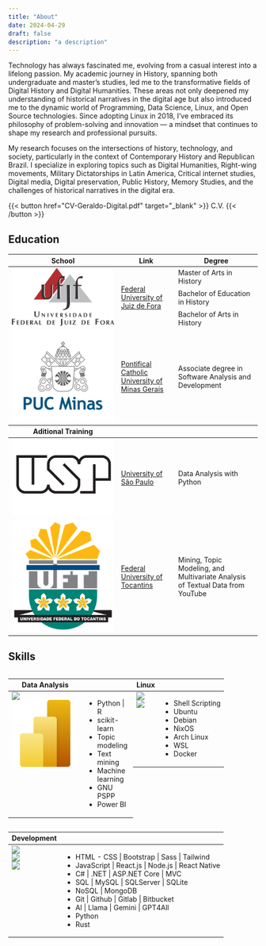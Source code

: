 ```yaml
---
title: "About"
date: 2024-04-29
draft: false
description: "a description"
---
```

Technology has always fascinated me, evolving from a casual interest into a lifelong passion. My academic journey in History, spanning both undergraduate and master’s studies, led me to the transformative fields of Digital History and Digital Humanities. These areas not only deepened my understanding of historical narratives in the digital age but also introduced me to the dynamic world of Programming, Data Science, Linux, and Open Source technologies. Since adopting Linux in 2018, I’ve embraced its philosophy of problem-solving and innovation — a mindset that continues to shape my research and professional pursuits.

My research focuses on the intersections of history, technology, and society, particularly in the context of Contemporary History and Republican Brazil. I specialize in exploring topics such as Digital Humanities, Right-wing movements, Military Dictatorships in Latin America, Critical internet studies, Digital media, Digital preservation, Public History, Memory Studies, and the challenges of historical narratives in the digital era.

{{< button href="CV-Geraldo-Digital.pdf" target="_blank" >}}
C.V.
{{< /button >}}

## Education

<table>
    <thead>
        <tr>
            <th>School</th>
            <th>Link</th>
            <th>Degree</th>
        </tr>
    </thead>
    <tbody>
     <tr>
            <td rowspan=4 style="vertical-align: middle;"><img class="customEntitityLogo" src="ufjf.png"/></td>
            <td rowspan=4 style="vertical-align: middle;"><a href="https://ufjf.br/international/" target="_blank">Federal University of Juiz de Fora</a></td>
        </tr>
        <tr>
            <td style="vertical-align: middle;">Master of Arts in History</td>
        </tr>
        <tr>
            <td style="vertical-align: middle;">Bachelor of Education in History</td>
        </tr>
        <tr>
            <td style="vertical-align: middle;">Bachelor of Arts in History</td>
        </tr>
        <tr>
            <td rowspan=2 style="vertical-align: middle;"><img class="customEntitityLogo" src="pucminas.png"/></td>
            <td rowspan=2 style="vertical-align: middle;"><a href="http://portal.pucminas.br/ari/" target="_blank">Pontifical Catholic University of Minas Gerais</a></td>
        </tr>
        <tr>
            <td style="vertical-align: middle;"> Associate degree in Software Analysis and Development</td>
        </tr>
        <thead>
        <tr>
            <th>Aditional Training</th>
        </tr>
        </thead>
         <tr>
            <td rowspan=2 style="vertical-align: middle;"><img class="customEntitityLogo" src="usp.png"/></td>
            <td rowspan=2 style="vertical-align: middle;"><a href="https://mbauspesalq.com/en" target="_blank">University of São Paulo</a></td>
        </tr>
        <tr>
            <td style="vertical-align: middle;">Data Analysis with Python</td>
        </tr>
        <tr>
            <td rowspan=2 style="vertical-align: middle;"><img class="customEntitityLogo" src="uft.png"/></td>
            <td rowspan=2 style="vertical-align: middle;"><a href="https://www.uft.edu.br/" target="_blank">Federal University of Tocantins</a></td>
        </tr>
        <tr>
            <td style="vertical-align: middle;">Mining, Topic Modeling, and Multivariate Analysis of Textual Data from YouTube</td>
        </tr>
    </tbody>
</table>


## Skills 

<div style="display: flex; flex-wrap: wrap;">
<table style="width: 50%;">
    <thead>
        <tr>
            <th>Data Analysis</th>
            <th></th>
        </tr>
    </thead>
    <tbody>
        <tr>
            <td style="display: flex; flex-direction: column; justify-content: center;">
                <img class="customEntitityLogo" src= "https://cdn.jsdelivr.net/gh/devicons/devicon/icons/python/python-original-wordmark.svg"/>
                <img class="customEntitityLogo" src= "powerBi.svg"/>
            </td>
            <td style="vertical-align: middle;">
                <ul>
                <li>Python | R</li>
                <li>scikit-learn</li>
                <li>Topic modeling</li>
                <li>Text mining</li>
                <li>Machine learning</li>
                <li>GNU PSPP</li>
                <li>Power BI </li>
            </ul>
        </td>
    </tbody>
</table>
<table style="width: 50%;">
    <thead>
        <tr>
            <th>Linux</th>
            <th></th>
        </tr>
    </thead>
    <tbody>
        <tr>
            <td style="display: flex; flex-direction: column; justify-content: center;">
                <img class="customEntitityLogo" src= "https://cdn.jsdelivr.net/gh/devicons/devicon/icons/linux/linux-original.svg"/>
                <img class="customEntitityLogo" src= "https://cdn.jsdelivr.net/gh/devicons/devicon/icons/debian/debian-original.svg"/>
            </td>
            <td style="vertical-align: middle;">
                <ul>
                    <li>Shell Scripting</li>
                    <li>Ubuntu</li>
                    <li>Debian</li>
                    <li>NixOS</li>
                    <li>Arch Linux</li>
                    <li>WSL</li>
                    <li>Docker</li>
                </ul>
            </td>
        </tr>
    </tbody>
</table>
<table>
    <thead>
        <tr>
            <th>Development</th>
            <th></th>
        </tr>
    </thead>
    <tbody>
        <tr>
             <td style="display: flex; flex-direction: column; justify-content: center;">
                    <img class="customEntitityLogo" src= "https://cdn.jsdelivr.net/gh/devicons/devicon/icons/react/react-original-wordmark.svg"/>
                    <img class="customEntitityLogo" src= "https://cdn.jsdelivr.net/gh/devicons/devicon/icons/dot-net/dot-net-original-wordmark.svg"/>
                    <img class="customEntitityLogo" src= "https://cdn.jsdelivr.net/gh/devicons/devicon/icons/github/github-original.svg"/>
                </td>
            <td style="vertical-align: middle;">
                <ul>
                    <li>HTML - CSS | Bootstrap | Sass | Tailwind</li>
                    <li>JavaScript | React.js | Node.js | React Native</li>
                    <li>C# | .NET | ASP.NET Core | MVC</li>
                    <li>SQL | MySQL | SQLServer | SQLite</li>
                    <li>NoSQL | MongoDB</li>
                    <li>Git | Github | Gitlab | Bitbucket</li>
                    <li>AI | Llama | Gemini | GPT4All</li>
                    <li>Python</li>
                    <li>Rust</li>
                </ul>
            </td>
        </tr>
    </tbody>
</table>
</div>

